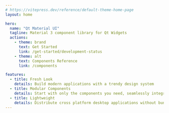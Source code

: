 ```yaml
---
# https://vitepress.dev/reference/default-theme-home-page
layout: home

hero:
  name: "Qt Material UI"
  tagline: Material 3 component library for Qt Widgets
  actions:
    - theme: brand
      text: Get Started
      link: /get-started/development-status
    - theme: alt
      text: Components Reference
      link: /components

features:
  - title: Fresh Look
    details: Build modern applications with a trendy design system
  - title: Modular Components
    details: Start with only the components you need, seamlessly integrates with your existing application
  - title: Lightweight
    details: Distribute cross platform desktop applications without bundling an entire web browser
---
```

